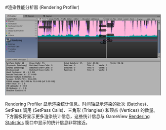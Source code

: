 #渲染性能分析器 (Rendering Profiler)

![](../uploads/Main/RenderProfiler.png) 

Rendering Profiler 显示渲染统计信息。时间轴显示渲染的批次 (Batches)、SetPass 调用 (SetPass Calls)、三角形 (Triangles) 和顶点 (Vertices) 的数量。下方面板将显示更多渲染统计信息，这些统计信息与 GameView [Rendering Statistics](RenderingStatistics.html) 窗口中显示的统计信息非常接近。
